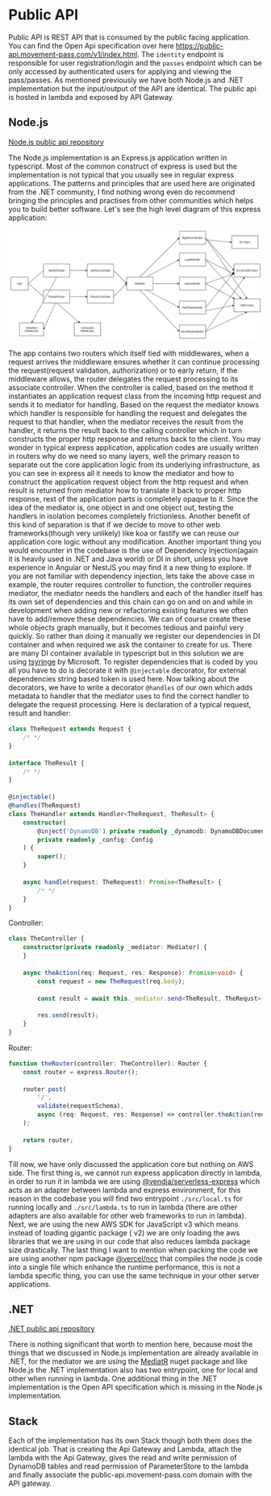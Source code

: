 # Public API

Public API is REST API that is consumed by the public facing application. You can find the Open Api specification over
here <https://public-api.movement-pass.com/v1/index.html>. The `identity` endpoint is responsible for user
registration/login and the `passes` endpoint which can be only accessed by authenticated users for applying and viewing
the pass/passes. As mentioned previously we have both Node.js and .NET implementation but the input/output of the API
are identical. The public api is hosted in lambda and exposed by API Gateway.

## Node.js

[Node.js public api repository](https://github.com/movement-pass/node-public-api)

The Node.js implementation is an Express.js application written in typescript. Most of the common construct of express
is used but the implementation is not typical that you usually see in regular express applications. The patterns and
principles that are used here are originated from the .NET community, I find nothing wrong even do recommend bringing
the principles and practises from other communities which helps you to build better software. Let's see the high level
diagram of this express application:

![Express App](media/nodejs-public-api.png)

The app contains two routers which itself tied with middlewares, when a request arrives the middleware ensures whether
it can continue processing the request(request validation, authorization) or to early return, if the middleware allows,
the router delegates the request processing to its associate controller. When the controller is called, based on the
method it instantiates an application request class from the incoming http request and sends it to mediator for
handling. Based on the request the mediator knows which handler is responsible for handling the request and delegates
the request to that handler, when the mediator receives the result from the handler, it returns the result back to the
calling controller which in turn constructs the proper http response and returns back to the client. You may wonder in
typical express application, application codes are usually written in routers why do we need so many layers, well the
primary reason to separate out the core application logic from its underlying infrastructure, as you can see in express
all it needs to know the mediator and how to construct the application request object from the http request and when
result is returned from mediator how to translate it back to proper http response, rest of the application parts is
completely opaque to it. Since the idea of the mediator is, one object in and one object out, testing the handlers in
isolation becomes completely frictionless. Another benefit of this kind of separation is that if we decide to move to
other web frameworks(though very unlikely) like koa or fastify we can reuse our application core logic without any
modification. Another important thing you would encounter in the codebase is the use of Dependency Injection(again it is
heavily used in .NET and Java world) or DI in short, unless you have experience in Angular or NestJS you may find it a
new thing to explore. If you are not familiar with dependency injection, lets take the above case in example, the router
requires controller to function, the controller requires mediator, the mediator needs the handlers and each of the
handler itself has its own set of dependencies and this chain can go on and on and while in development when adding new
or refactoring existing features we often have to add/remove these dependencies. We can of course create these whole
objects graph manually, but it becomes tedious and painful very quickly. So rather than doing it manually we register
our dependencies in DI container and when required we ask the container to create for us. There are many DI container
available in typescript but in this solution we are using [tsyringe](https://github.com/microsoft/tsyringe) by
Microsoft. To register dependencies that is coded by you all you have to do is decorate it with `@injectable` decorator,
for external dependencies string based token is used here. Now talking about the decorators, we have to write a
decorator `@handles`
of our own which adds metadata to handler that the mediator uses to find the correct handler to delegate the request
processing. Here is declaration of a typical request, result and handler:

```typescript
class TheRequest extends Request {
    /* */
}

interface TheResult {
    /* */
}

@injectable()
@handles(TheRequest)
class TheHandler extends Handler<TheRequest, TheResult> {
    constructor(
        @inject('DynamoDB') private readonly _dynamodb: DynamoDBDocumentClient,
        private readonly _config: Config
    ) {
        super();
    }

    async handle(request: TheRequest): Promise<TheResult> {
        /* */
    }
}
```

Controller:

```typescript
class TheController {
    constructor(private readonly _mediator: Mediator) {
    }

    async theAction(req: Request, res: Response): Promise<void> {
        const request = new TheRequest(req.body);

        const result = await this._mediator.send<TheResult, TheRequst>(request);

        res.send(result);
    }
}
```

Router:

```typescript
function theRouter(controller: TheController): Router {
    const router = express.Router();

    router.post(
        '/',
        validate(requestSchema),
        async (req: Request, res: Response) => controller.theAction(req, res)
    );

    return router;
}
```

Till now, we have only discussed the application core but nothing on AWS side. The first thing is, we cannot run express
application directly in lambda, in order to run it in lambda we are
using [@vendia/serverless-express](https://github.com/vendia/serverless-express) which acts as an adapter between lambda
and express environment, for this reason in the codebase you will find two entrypoint `./src/local.ts` for running
locally and `./src/lambda.ts` to run in lambda (there are other adapters are also available for other web frameworks to
run in lambda). Next, we are using the new AWS SDK for JavaScript v3 which means instead of loading gigantic package (
v2) we are only loading the aws libraries that we are using in our code that also reduces lambda package size
drastically. The last thing I want to mention when packing the code we are using another npm
package [@vercel/ncc](https://github.com/vercel/ncc) that compiles the node.js code into a single file which enhance the
runtime performance, this is not a lambda specific thing, you can use the same technique in your other server
applications.

## .NET

[.NET public api repository](https://github.com/movement-pass/dotnet-public-api)

There is nothing significant that worth to mention here, because most the things that we discussed in Node.js
implementation are already available in .NET, for the mediator we are using
the [MediatR](https://github.com/jbogard/MediatR) nuget package and like Node.js the .NET implementation also has two
entrypoint, one for local and other when running in lambda. One additional thing in the .NET implementation is the Open
API specification which is missing in the Node.js implementation.

## Stack

Each of the implementation has its own Stack though both them does the identical job. That is creating the Api Gateway
and Lambda, attach the lambda with the Api Gateway, gives the read and write permission of DynamoDB tables and read
permission of ParameterStore to the lambda and finally associate the public-api.movement-pass.com domain with the API
gateway.
